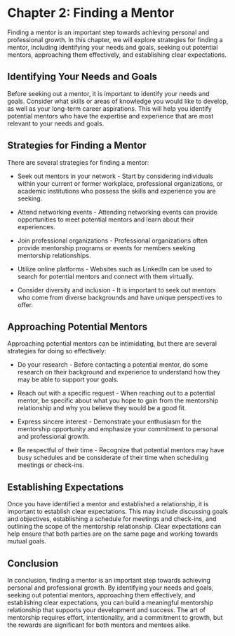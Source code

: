 Chapter 2: Finding a Mentor
===========================

Finding a mentor is an important step towards achieving personal and professional growth. In this chapter, we will explore strategies for finding a mentor, including identifying your needs and goals, seeking out potential mentors, approaching them effectively, and establishing clear expectations.

Identifying Your Needs and Goals
--------------------------------

Before seeking out a mentor, it is important to identify your needs and goals. Consider what skills or areas of knowledge you would like to develop, as well as your long-term career aspirations. This will help you identify potential mentors who have the expertise and experience that are most relevant to your needs and goals.

Strategies for Finding a Mentor
-------------------------------

There are several strategies for finding a mentor:

* Seek out mentors in your network - Start by considering individuals within your current or former workplace, professional organizations, or academic institutions who possess the skills and experience you are seeking.

* Attend networking events - Attending networking events can provide opportunities to meet potential mentors and learn about their experiences.

* Join professional organizations - Professional organizations often provide mentorship programs or events for members seeking mentorship relationships.

* Utilize online platforms - Websites such as LinkedIn can be used to search for potential mentors and connect with them virtually.

* Consider diversity and inclusion - It is important to seek out mentors who come from diverse backgrounds and have unique perspectives to offer.

Approaching Potential Mentors
-----------------------------

Approaching potential mentors can be intimidating, but there are several strategies for doing so effectively:

* Do your research - Before contacting a potential mentor, do some research on their background and experience to understand how they may be able to support your goals.

* Reach out with a specific request - When reaching out to a potential mentor, be specific about what you hope to gain from the mentorship relationship and why you believe they would be a good fit.

* Express sincere interest - Demonstrate your enthusiasm for the mentorship opportunity and emphasize your commitment to personal and professional growth.

* Be respectful of their time - Recognize that potential mentors may have busy schedules and be considerate of their time when scheduling meetings or check-ins.

Establishing Expectations
-------------------------

Once you have identified a mentor and established a relationship, it is important to establish clear expectations. This may include discussing goals and objectives, establishing a schedule for meetings and check-ins, and outlining the scope of the mentorship relationship. Clear expectations can help ensure that both parties are on the same page and working towards mutual goals.

Conclusion
----------

In conclusion, finding a mentor is an important step towards achieving personal and professional growth. By identifying your needs and goals, seeking out potential mentors, approaching them effectively, and establishing clear expectations, you can build a meaningful mentorship relationship that supports your development and success. The art of mentorship requires effort, intentionality, and a commitment to growth, but the rewards are significant for both mentors and mentees alike.
